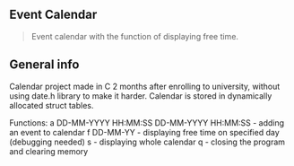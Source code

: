 ## Event Calendar
> Event calendar with the function of displaying free time.

## General info
Calendar project made in C 2 months after enrolling to university, without using date.h library to make it harder. Calendar is stored in dynamically allocated struct tables.

Functions:
a DD-MM-YYYY HH:MM:SS DD-MM-YYYY HH:MM:SS - adding an event to calendar
f DD-MM-YY - displaying free time on specified day (debugging needed)
s - displaying whole calendar
q - closing the program and clearing memory
